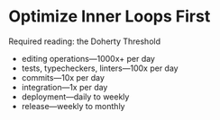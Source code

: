 # Optimize Inner Loops First

Required reading: the Doherty Threshold

- editing operations—1000x+ per day
- tests, typecheckers, linters—100x per day
- commits—10x per day
- integration—1x per day
- deployment—daily to weekly
- release—weekly to monthly